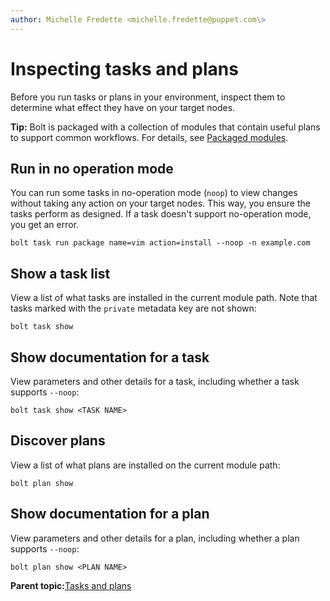 ```yaml
---
author: Michelle Fredette <michelle.fredette@puppet.com\>
---
```


# Inspecting tasks and plans

Before you run tasks or plans in your environment, inspect them to determine what effect they have on your target nodes.

**Tip:** Bolt is packaged with a collection of modules that contain useful plans to support common workflows. For details, see [Packaged modules](packaged_modules.md).

## Run in no operation mode

You can run some tasks in no-operation mode \(`noop`\) to view changes without taking any action on your target nodes. This way, you ensure the tasks perform as designed. If a task doesn't support no-operation mode, you get an error.

```
bolt task run package name=vim action=install --noop -n example.com
```

## Show a task list

View a list of what tasks are installed in the current module path. Note that tasks marked with the `private` metadata key are not shown:

```
bolt task show
```

## Show documentation for a task

View parameters and other details for a task, including whether a task supports `--noop`:

```
bolt task show <TASK NAME>
```

## Discover plans

View a list of what plans are installed on the current module path:

```
bolt plan show
```

## Show documentation for a plan

View parameters and other details for a plan, including whether a plan supports `--noop`:

```
bolt plan show <PLAN NAME>
```

**Parent topic:**[Tasks and plans](writing_tasks_and_plans.md)

